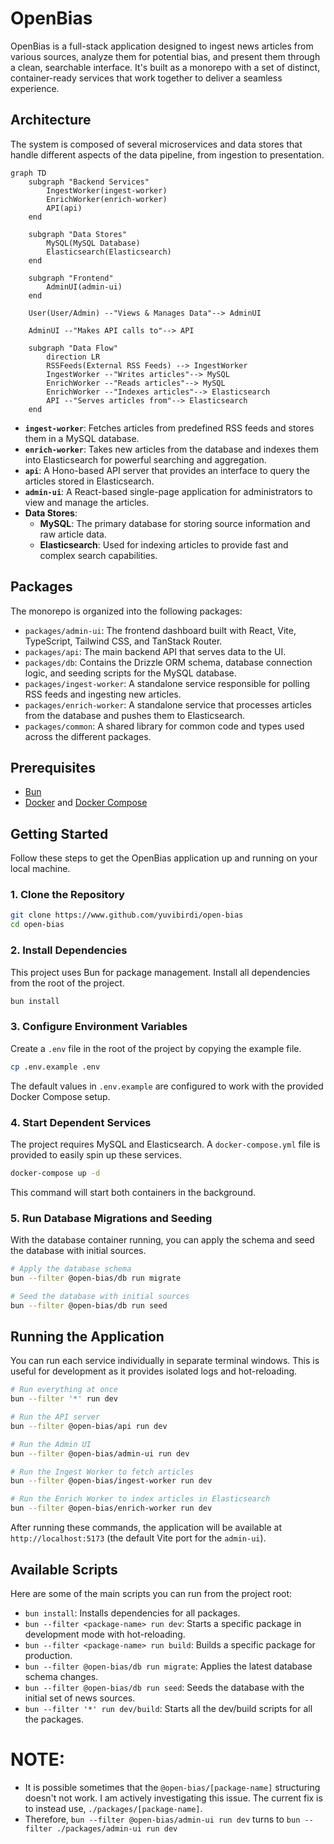 # OpenBias

OpenBias is a full-stack application designed to ingest news articles from various sources, analyze them for potential bias, and present them through a clean, searchable interface. It's built as a monorepo with a set of distinct, container-ready services that work together to deliver a seamless experience.

## Architecture

The system is composed of several microservices and data stores that handle different aspects of the data pipeline, from ingestion to presentation.

```mermaid
graph TD
    subgraph "Backend Services"
        IngestWorker(ingest-worker)
        EnrichWorker(enrich-worker)
        API(api)
    end

    subgraph "Data Stores"
        MySQL(MySQL Database)
        Elasticsearch(Elasticsearch)
    end

    subgraph "Frontend"
        AdminUI(admin-ui)
    end

    User(User/Admin) --"Views & Manages Data"--> AdminUI

    AdminUI --"Makes API calls to"--> API

    subgraph "Data Flow"
        direction LR
        RSSFeeds(External RSS Feeds) --> IngestWorker
        IngestWorker --"Writes articles"--> MySQL
        EnrichWorker --"Reads articles"--> MySQL
        EnrichWorker --"Indexes articles"--> Elasticsearch
        API --"Serves articles from"--> Elasticsearch
    end
```

- **`ingest-worker`**: Fetches articles from predefined RSS feeds and stores them in a MySQL database.
- **`enrich-worker`**: Takes new articles from the database and indexes them into Elasticsearch for powerful searching and aggregation.
- **`api`**: A Hono-based API server that provides an interface to query the articles stored in Elasticsearch.
- **`admin-ui`**: A React-based single-page application for administrators to view and manage the articles.
- **Data Stores**:
    - **MySQL**: The primary database for storing source information and raw article data.
    - **Elasticsearch**: Used for indexing articles to provide fast and complex search capabilities.

## Packages

The monorepo is organized into the following packages:

-   `packages/admin-ui`: The frontend dashboard built with React, Vite, TypeScript, Tailwind CSS, and TanStack Router.
-   `packages/api`: The main backend API that serves data to the UI.
-   `packages/db`: Contains the Drizzle ORM schema, database connection logic, and seeding scripts for the MySQL database.
-   `packages/ingest-worker`: A standalone service responsible for polling RSS feeds and ingesting new articles.
-   `packages/enrich-worker`: A standalone service that processes articles from the database and pushes them to Elasticsearch.
-   `packages/common`: A shared library for common code and types used across the different packages.

## Prerequisites

-   [Bun](https://bun.sh/)
-   [Docker](https://www.docker.com/) and [Docker Compose](https://docs.docker.com/compose/)

## Getting Started

Follow these steps to get the OpenBias application up and running on your local machine.

### 1. Clone the Repository

```bash
git clone https://www.github.com/yuvibirdi/open-bias
cd open-bias
```

### 2. Install Dependencies

This project uses Bun for package management. Install all dependencies from the root of the project.

```bash
bun install
```

### 3. Configure Environment Variables

Create a `.env` file in the root of the project by copying the example file.

```bash
cp .env.example .env
```

The default values in `.env.example` are configured to work with the provided Docker Compose setup.

### 4. Start Dependent Services

The project requires MySQL and Elasticsearch. A `docker-compose.yml` file is provided to easily spin up these services.

```bash
docker-compose up -d
```

This command will start both containers in the background.

### 5. Run Database Migrations and Seeding

With the database container running, you can apply the schema and seed the database with initial sources.

```bash
# Apply the database schema
bun --filter @open-bias/db run migrate

# Seed the database with initial sources
bun --filter @open-bias/db run seed
```

## Running the Application

You can run each service individually in separate terminal windows. This is useful for development as it provides isolated logs and hot-reloading.

```bash
# Run everything at once
bun --filter '*' run dev

# Run the API server
bun --filter @open-bias/api run dev

# Run the Admin UI
bun --filter @open-bias/admin-ui run dev

# Run the Ingest Worker to fetch articles
bun --filter @open-bias/ingest-worker run dev

# Run the Enrich Worker to index articles in Elasticsearch
bun --filter @open-bias/enrich-worker run dev
```

After running these commands, the application will be available at `http://localhost:5173` (the default Vite port for the `admin-ui`).

## Available Scripts

Here are some of the main scripts you can run from the project root:

-   `bun install`: Installs dependencies for all packages.
-   `bun --filter <package-name> run dev`: Starts a specific package in development mode with hot-reloading.
-   `bun --filter <package-name> run build`: Builds a specific package for production.
-   `bun --filter @open-bias/db run migrate`: Applies the latest database schema changes.
-   `bun --filter @open-bias/db run seed`: Seeds the database with the initial set of news sources.
-   `bun --filter '*' run dev/build`: Starts all the dev/build scripts for all the packages.


# NOTE:
- It is possible sometimes that the `@open-bias/[package-name]` structuring doesn't not work. I am actively investigating this issue. The current fix is to instead use, `./packages/[package-name]`.
- Therefore, `bun --filter @open-bias/admin-ui run dev` turns to `bun --filter ./packages/admin-ui run dev`